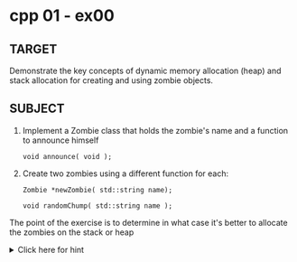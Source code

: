 <h1>cpp 01 - ex00</h1>

<h2>TARGET</h2>
<p>Demonstrate the key concepts of dynamic memory allocation (heap) and stack allocation for creating and using zombie objects.</p>

<h2>SUBJECT</h2>
<ol>
  <li>
    <p>Implement a Zombie class that holds the zombie's name and a function to announce himself</p>
    <pre><code>void announce( void );</code></pre>
  </li>
  <li>
    <p>Create two zombies using a different function for each:</p>
    <pre><code>Zombie *newZombie( std::string name);</code></pre>
	<pre><code>void randomChump( std::string name );</code></pre>
  </li>
</ol>

<p>The point of the exercise is to determine in what case it's better to allocate the zombies on the stack or heap</p>

<details>
  <summary>Click here for hint</summary>
<p></p> 
<p><i>The exercise aims to demonstrate the difference between allocating objects on the stack and on the heap in C++. When creating a Zombie object using the newZombie() function, a pointer to the Zombie is returned, allowing it to be accessed outside the function scope. Thus, it's allocated on the heap using dynamic memory allocation.</i></p>

<p><i>On the other hand, when creating a Zombie object with the randomChump() function, it's used solely within the function and isn't needed outside of it. Therefore, it's allocated on the stack, utilizing automatic memory allocation.</i></p>
  
</details>
